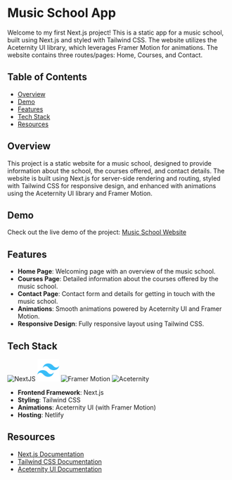 # Music School App

Welcome to my first Next.js project! This is a static app for a music school, built using Next.js and styled with Tailwind CSS. The website utilizes the Aceternity UI library, which leverages Framer Motion for animations. The website contains three routes/pages: Home, Courses, and Contact.

## Table of Contents

- [Overview](#overview)
- [Demo](#demo)
- [Features](#features)
- [Tech Stack](#tech-stack)
- [Resources](#resources)

## Overview

This project is a static website for a music school, designed to provide information about the school, the courses offered, and contact details. The website is built using Next.js for server-side rendering and routing, styled with Tailwind CSS for responsive design, and enhanced with animations using the Aceternity UI library and Framer Motion.

## Demo

Check out the live demo of the project: [Music School Website](https://nextlevelmusic.netlify.app/)

## Features

- **Home Page**: Welcoming page with an overview of the music school.
- **Courses Page**: Detailed information about the courses offered by the music school.
- **Contact Page**: Contact form and details for getting in touch with the music school.
- **Animations**: Smooth animations powered by Aceternity UI and Framer Motion.
- **Responsive Design**: Fully responsive layout using Tailwind CSS.

## Tech Stack

<p>
    <img src="https://github.com/danielcranney/profileme-dev/blob/main/public/icons/skills/nextjs-colored-dark.svg" width="50" height="50" alt="NextJS" />
    <img src="https://github.com/devicons/devicon/blob/master/icons/tailwindcss/tailwindcss-original.svg" width="50" height="50" alt="Tailwind CSS" />
    <img src="https://camo.githubusercontent.com/3bcd317876dc122d3055613c7f5450134050d0c5a8683807c6f2e8e2178737b0/68747470733a2f2f6672616d657275736572636f6e74656e742e636f6d2f696d616765732f34386861395a52396f5a51475136675a38595566456c50335430412e706e67" width="50" height="50" alt="Framer Motion" />
    <img src="https://ui.aceternity.com/_next/image?url=%2Flogo.png&w=128&q=75" width="50" height="50" alt="Aceternity" />
</p>

- **Frontend Framework**: Next.js
- **Styling**: Tailwind CSS
- **Animations**: Aceternity UI (with Framer Motion)
- **Hosting**: Netlify

## Resources

- [Next.js Documentation](https://nextjs.org/docs)
- [Tailwind CSS Documentation](https://tailwindcss.com/docs/guides/nextjs)
- [Aceternity UI Documentation](https://ui.aceternity.com/)
